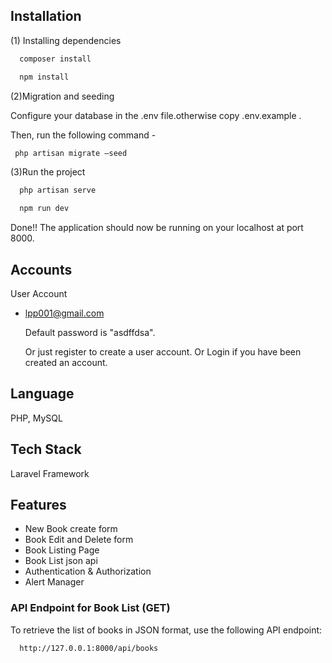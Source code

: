 ## Installation

(1) Installing dependencies

```bash
  composer install
```

```bash
  npm install
```

(2)Migration and seeding

Configure your database in the .env file.otherwise copy .env.example .

Then, run the following command -

```bash
 php artisan migrate —seed
```

(3)Run the project

```bash
  php artisan serve
```

```bash
  npm run dev
```

Done!! The application should now be running on your localhost at port 8000.

## Accounts

User Account

-   lpp001@gmail.com

    Default password is "asdffdsa".

    Or just register to create a user account.
    Or Login if you have been created an account.

## Language

PHP, MySQL

## Tech Stack

Laravel Framework

## Features

-   New Book create form
-   Book Edit and Delete form
-   Book Listing Page
-   Book List json api
-   Authentication & Authorization
-   Alert Manager

### API Endpoint for Book List (GET)

To retrieve the list of books in JSON format, use the following API endpoint:

```http
  http://127.0.0.1:8000/api/books
```
